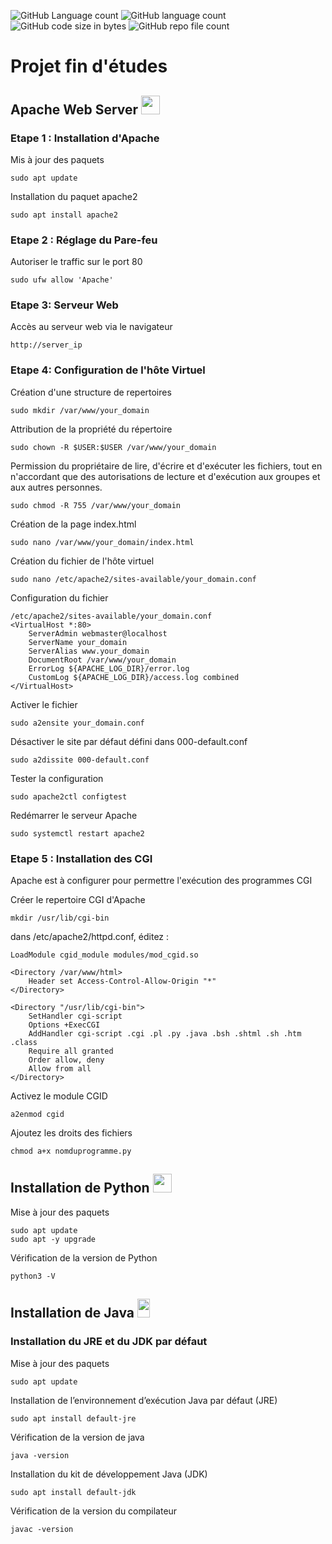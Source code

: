 ![GitHub Language count](https://img.shields.io/github/languages/count/clairesyann/projet_fin_etude_Equipe28?color=green)
![GitHub language count](https://img.shields.io/static/v1?label=Licence&message=Apache&color=<blueviolet>?style=flat)
![GitHub code size in bytes](https://img.shields.io/github/languages/code-size/clairesyann/projet_fin_etude_Equipe28)
<img alt="GitHub repo file count" src="https://img.shields.io/github/directory-file-count/clairesyann/projet_fin_etude_Equipe28">


# Projet fin d'études

## Apache Web Server <img src="https://s1.qwant.com/thumbr/0x380/8/c/3f469124b8839c4325057de17950250c241700552d43d87fca433e5da4082f/apache-logo-3.png?u=https%3A%2F%2Flogodownload.org%2Fwp-content%2Fuploads%2F2018%2F03%2Fapache-logo-3.png&q=0&b=1&p=0&a=0" width="30" height="30">

### Etape 1 : Installation d'Apache

Mis à jour des paquets


```
sudo apt update
```

Installation du paquet apache2

```
sudo apt install apache2
```

### Etape 2 : Réglage du Pare-feu

Autoriser le traffic sur le port 80

```
sudo ufw allow 'Apache'
```

### Etape 3: Serveur Web

Accès au serveur web via le navigateur

```
http://server_ip
```

### Etape 4: Configuration de l'hôte Virtuel

Création d'une structure de repertoires

```
sudo mkdir /var/www/your_domain
```

Attribution de la propriété du répertoire 

```
sudo chown -R $USER:$USER /var/www/your_domain
```

Permission du propriétaire de lire, d'écrire et d'exécuter les fichiers, tout en n'accordant que des autorisations de lecture et d'exécution aux groupes et aux autres personnes.

```
sudo chmod -R 755 /var/www/your_domain
```

Création de la page index.html 

```
sudo nano /var/www/your_domain/index.html
```

Création du fichier de l'hôte virtuel

```
sudo nano /etc/apache2/sites-available/your_domain.conf
```

Configuration du fichier 

```
/etc/apache2/sites-available/your_domain.conf
<VirtualHost *:80>
    ServerAdmin webmaster@localhost
    ServerName your_domain
    ServerAlias www.your_domain
    DocumentRoot /var/www/your_domain
    ErrorLog ${APACHE_LOG_DIR}/error.log
    CustomLog ${APACHE_LOG_DIR}/access.log combined
</VirtualHost>
```
Activer le fichier

```
sudo a2ensite your_domain.conf
```

Désactiver le site par défaut défini dans 000-default.conf

```
sudo a2dissite 000-default.conf
```

Tester la configuration

```
sudo apache2ctl configtest
```

Redémarrer le serveur Apache

```
sudo systemctl restart apache2
```

### Etape 5 : Installation des CGI

Apache est à configurer pour permettre l'exécution des programmes CGI 

Créer le repertoire CGI d'Apache
```
mkdir /usr/lib/cgi-bin
```
dans /etc/apache2/httpd.conf, éditez : 
```
LoadModule cgid_module modules/mod_cgid.so

<Directory /var/www/html>
    Header set Access-Control-Allow-Origin "*"
</Directory>

<Directory "/usr/lib/cgi-bin">
    SetHandler cgi-script
    Options +ExecCGI
    AddHandler cgi-script .cgi .pl .py .java .bsh .shtml .sh .htm .class
    Require all granted
    Order allow, deny
    Allow from all
</Directory>
```
Activez le module  CGID
```
a2enmod cgid
```
Ajoutez les droits des fichiers
```
chmod a+x nomduprogramme.py
```

## Installation de Python <img src="https://s2.qwant.com/thumbr/0x380/4/f/14e362337fd8418d4d017885110500c542b96203f0162148d92209aa4a2ec9/1200px-Python-logo-notext.svg.png?u=https%3A%2F%2Fimage.librewiki.net%2Fthumb%2Fc%2Fc3%2FPython-logo-notext.svg%2F1200px-Python-logo-notext.svg.png&q=0&b=1&p=0&a=0" width="30" height="30">

Mise à jour des paquets
```
sudo apt update
sudo apt -y upgrade
```
Vérification de la version de Python
```
python3 -V
```

## Installation de Java <img src="https://s2.qwant.com/thumbr/0x380/c/5/824ffc855e4b1882d9e05fc37196a3ed9d6a6f361f0037f540f7e8f3b797ed/java-14-logo-png-transparent.png?u=https%3A%2F%2Fcdn.freebiesupply.com%2Flogos%2Flarge%2F2x%2Fjava-14-logo-png-transparent.png&q=0&b=1&p=0&a=0" width="20" height="30">

### Installation du JRE et du JDK par défaut

Mise à jour des paquets
```
sudo apt update
```
Installation de l’environnement d’exécution Java par défaut (JRE)
```
sudo apt install default-jre
```

Vérification de la version de java
```
java -version
```

Installation du kit de développement Java (JDK) 
```
sudo apt install default-jdk
```
Vérification de la version du compilateur
```
javac -version
```

